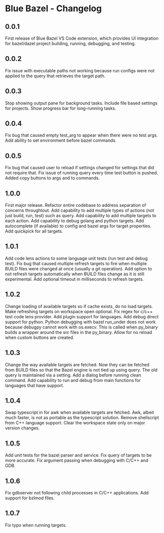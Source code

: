 # Blue Bazel - Changelog

## 0.0.1

First release of Blue Bazel VS Code extension, which provides UI integration for bazel/dazel project building, running, debugging, and testing.

## 0.0.2

Fix issue with executable paths not working because run configs were not applied to the query that retrieves the target path.

## 0.0.3

Stop showing output pane for background tasks. Include file based settings for projects. Show progress bar for long-running tasks.

## 0.0.4

Fix bug that caused empty test_arg to appear when there were no test args. Add ability to set environment before bazel commands.

## 0.0.5

Fix bug that caused user to reload if settings changed for settings that did not require that.
Fix issue of running query every time test button is pushed.
Added copy buttons to args and to commands.

## 1.0.0

First major release.
Refactor entire codebase to address separation of concerns throughtout.
Add capability to add multiple types of actions (not just build, run, test) such as query.
Add capability to add multiple targets to each action.
Add capability to debug golang and python targets.
Add autocomplete (if available) to config and bazel args for target properties.
Add quickpick for all targets.

## 1.0.1

Add code lens actions to some language unit tests (run test and debug test).
Fix bug that caused multiple refresh targets to fire when multiple BUILD files were changed at once (usually a git operation).
Add option to not refresh targets automatically when BUILD files change as it is still experimental.
Add optional timeout in milliseconds to refresh targets.

## 1.0.2

Change loading of available targets so if cache exists, do no load targets.
Make refreshing targets on workspace open optional.
Fix regex for c/c++ test code lens provider.
Add plugin support for languages.
Add debug direct support for python.
Python debugging with bazel run_under does not work because debugpy cannot work with os.execv. This is called when py_binary builds a wrapper around the src files in the py_binary.
Allow for no reload when custom buttons are created.

## 1.0.3

Change the way available targets are fetched. Now they can be fetched from BUILD files so that the Bazel engine is not tied up using query. The old query is maintained via a setting.
Add a dialog before running clean command.
Add capability to run and debug from main functions for languages that have support.

## 1.0.4

Swap typescript in for awk when available targets are fetched. Awk, albeit much faster, is not as portable as the typescript solution.
Remove shellscript from C++ language support.
Clear the workspace state only on major version changes.

## 1.0.5

Add unit tests for the bazel parser and service.
Fix query of targets to be more accurate.
Fix argument passing when debugging with C/C++ and GDB.

## 1.0.6

Fix gdbserver not following child processes in C/C++ applications.
Add support for bzlmod files.

## 1.0.7

Fix typo when running targets.
